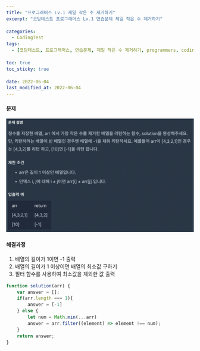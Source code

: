 ```yaml
---
title: "프로그래머스 Lv.1 제일 작은 수 제거하기"
excerpt: "코딩테스트 프로그래머스 Lv.1 연습문제 제일 작은 수 제거하기"

categories:
  - CodingTest
tags:
  - [코딩테스트, 프로그래머스, 연습문제, 제일 작은 수 제거하기, programmers, codingtest, 코딩테스트 연습]

toc: true
toc_sticky: true
 
date: 2022-06-04
last_modified_at: 2022-06-04
---
```


#### 문제
![13](/assets/images/13.png)

#### 해결과정
1. 배열의 길이가 1이면 -1 출력
2. 배열의 길이가 1 이상이면 배열의 최소값 구하기
3. 필터 함수를 사용하여 최소값을 제외한 값 출력

```javascript
function solution(arr) {
    var answer = [];
    if(arr.length === 1){
        answer = [-1]
    } else {
        let num = Math.min(...arr)
        answer = arr.filter((element) => element !== num);
    }
    return answer;
}
```
